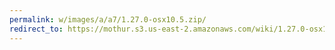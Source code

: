 ```yaml
---
permalink: w/images/a/a7/1.27.0-osx10.5.zip/
redirect_to: https://mothur.s3.us-east-2.amazonaws.com/wiki/1.27.0-osx10.5.zip
---
```


